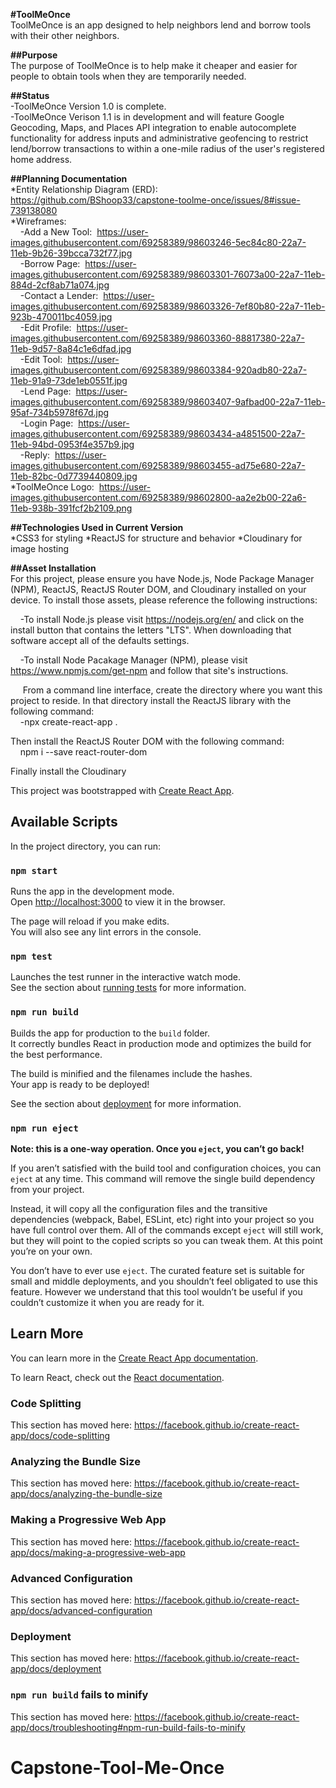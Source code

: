 **#ToolMeOnce**  
ToolMeOnce is an app designed to help neighbors lend and borrow tools with their other neighbors.

**##Purpose**  
The purpose of ToolMeOnce is to help make it cheaper and easier for people to obtain tools when they are temporarily needed.

**##Status**  
-ToolMeOnce Version 1.0 is complete.  
-ToolMeOnce Verison 1.1 is in development and will feature Google Geocoding, Maps, and Places API integration to enable autocomplete
functionality for address inputs and administrative geofencing to restrict lend/borrow transactions to within a one-mile radius of
the user's registered home address.

**##Planning Documentation**  
*Entity Relationship Diagram (ERD):  https://github.com/BShoop33/capstone-toolme-once/issues/8#issue-739138080  
*Wireframes:  
&nbsp;&nbsp;&nbsp;&nbsp;-Add a New Tool:&nbsp;  https://user-images.githubusercontent.com/69258389/98603246-5ec84c80-22a7-11eb-9b26-39bcca732f77.jpg  
&nbsp;&nbsp;&nbsp;&nbsp;-Borrow Page:&nbsp;  https://user-images.githubusercontent.com/69258389/98603301-76073a00-22a7-11eb-884d-2cf8ab71a074.jpg  
&nbsp;&nbsp;&nbsp;&nbsp;-Contact a Lender:&nbsp;  https://user-images.githubusercontent.com/69258389/98603326-7ef80b80-22a7-11eb-923b-470011bc4059.jpg  
&nbsp;&nbsp;&nbsp;&nbsp;-Edit Profile:&nbsp;  https://user-images.githubusercontent.com/69258389/98603360-88817380-22a7-11eb-9d57-8a84c1e6dfad.jpg  
&nbsp;&nbsp;&nbsp;&nbsp;-Edit Tool:&nbsp;  https://user-images.githubusercontent.com/69258389/98603384-920adb80-22a7-11eb-91a9-73de1eb0551f.jpg  
&nbsp;&nbsp;&nbsp;&nbsp;-Lend Page:&nbsp;  https://user-images.githubusercontent.com/69258389/98603407-9afbad00-22a7-11eb-95af-734b5978f67d.jpg  
&nbsp;&nbsp;&nbsp;&nbsp;-Login Page:&nbsp;  https://user-images.githubusercontent.com/69258389/98603434-a4851500-22a7-11eb-94bd-0953f4e357b9.jpg  
&nbsp;&nbsp;&nbsp;&nbsp;-Reply:&nbsp;  https://user-images.githubusercontent.com/69258389/98603455-ad75e680-22a7-11eb-82bc-0d7739440809.jpg  
*ToolMeOnce Logo:&nbsp;  https://user-images.githubusercontent.com/69258389/98602800-aa2e2b00-22a6-11eb-938b-391fcf2b2109.png

**##Technologies Used in Current Version**  
*CSS3 for styling
*ReactJS for structure and behavior
*Cloudinary for image hosting

**##Asset Installation**  
For this project, please ensure you have Node.js, Node Package Manager (NPM), ReactJS, ReactJS Router DOM, and Cloudinary installed on your device. To install those assets, please reference the following instructions:  
  
&nbsp;&nbsp;&nbsp;&nbsp;-To install Node.js please visit https://nodejs.org/en/ and click on the install button that contains the letters "LTS". When downloading that software accept all of the defaults settings.  
  
&nbsp;&nbsp;&nbsp;&nbsp;-To install Node Pacakage Manager (NPM), please visit https://www.npmjs.com/get-npm and follow that site's instructions.  
  
&nbsp;&nbsp;&nbsp;&nbsp;
From a command line interface, create the directory where you want this project to reside. In that directory install the ReactJS library with the following command:  
&nbsp;&nbsp;&nbsp;&nbsp;-npx create-react-app .  
  
Then install the ReactJS Router DOM with the following command:  
&nbsp;&nbsp;&nbsp;&nbsp;npm i --save react-router-dom  
  
Finally install the Cloudinary 

This project was bootstrapped with [Create React App](https://github.com/facebook/create-react-app).

## Available Scripts

In the project directory, you can run:

### `npm start`

Runs the app in the development mode.<br />
Open [http://localhost:3000](http://localhost:3000) to view it in the browser.

The page will reload if you make edits.<br />
You will also see any lint errors in the console.

### `npm test`

Launches the test runner in the interactive watch mode.<br />
See the section about [running tests](https://facebook.github.io/create-react-app/docs/running-tests) for more information.

### `npm run build`

Builds the app for production to the `build` folder.<br />
It correctly bundles React in production mode and optimizes the build for the best performance.

The build is minified and the filenames include the hashes.<br />
Your app is ready to be deployed!

See the section about [deployment](https://facebook.github.io/create-react-app/docs/deployment) for more information.

### `npm run eject`

**Note: this is a one-way operation. Once you `eject`, you can’t go back!**

If you aren’t satisfied with the build tool and configuration choices, you can `eject` at any time. This command will remove the single build dependency from your project.

Instead, it will copy all the configuration files and the transitive dependencies (webpack, Babel, ESLint, etc) right into your project so you have full control over them. All of the commands except `eject` will still work, but they will point to the copied scripts so you can tweak them. At this point you’re on your own.

You don’t have to ever use `eject`. The curated feature set is suitable for small and middle deployments, and you shouldn’t feel obligated to use this feature. However we understand that this tool wouldn’t be useful if you couldn’t customize it when you are ready for it.

## Learn More

You can learn more in the [Create React App documentation](https://facebook.github.io/create-react-app/docs/getting-started).

To learn React, check out the [React documentation](https://reactjs.org/).

### Code Splitting

This section has moved here: https://facebook.github.io/create-react-app/docs/code-splitting

### Analyzing the Bundle Size

This section has moved here: https://facebook.github.io/create-react-app/docs/analyzing-the-bundle-size

### Making a Progressive Web App

This section has moved here: https://facebook.github.io/create-react-app/docs/making-a-progressive-web-app

### Advanced Configuration

This section has moved here: https://facebook.github.io/create-react-app/docs/advanced-configuration

### Deployment

This section has moved here: https://facebook.github.io/create-react-app/docs/deployment

### `npm run build` fails to minify

This section has moved here: https://facebook.github.io/create-react-app/docs/troubleshooting#npm-run-build-fails-to-minify
# Capstone-Tool-Me-Once
